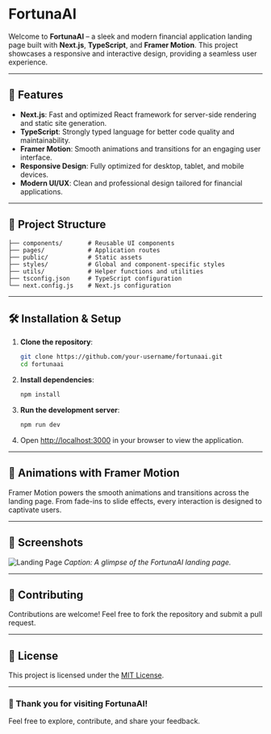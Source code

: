 # FortunaAI

Welcome to **FortunaAI** – a sleek and modern financial application landing page built with **Next.js**, **TypeScript**, and **Framer Motion**. This project showcases a responsive and interactive design, providing a seamless user experience.

---

## 🚀 Features

- **Next.js**: Fast and optimized React framework for server-side rendering and static site generation.
- **TypeScript**: Strongly typed language for better code quality and maintainability.
- **Framer Motion**: Smooth animations and transitions for an engaging user interface.
- **Responsive Design**: Fully optimized for desktop, tablet, and mobile devices.
- **Modern UI/UX**: Clean and professional design tailored for financial applications.

---

## 📂 Project Structure

```plaintext
├── components/       # Reusable UI components
├── pages/            # Application routes
├── public/           # Static assets
├── styles/           # Global and component-specific styles
├── utils/            # Helper functions and utilities
├── tsconfig.json     # TypeScript configuration
└── next.config.js    # Next.js configuration
```

---

## 🛠️ Installation & Setup

1. **Clone the repository**:
    ```bash
    git clone https://github.com/your-username/fortunaai.git
    cd fortunaai
    ```

2. **Install dependencies**:
    ```bash
    npm install
    ```

3. **Run the development server**:
    ```bash
    npm run dev
    ```

4. Open [http://localhost:3000](http://localhost:3000) in your browser to view the application.

---

## 🎨 Animations with Framer Motion

Framer Motion powers the smooth animations and transitions across the landing page. From fade-ins to slide effects, every interaction is designed to captivate users.

---

## 📸 Screenshots

![Landing Page](public/screenshots/landing-page.png)
*Caption: A glimpse of the FortunaAI landing page.*

---

## 🤝 Contributing

Contributions are welcome! Feel free to fork the repository and submit a pull request.

---

## 📄 License

This project is licensed under the [MIT License](LICENSE).

---

### 🌟 Thank you for visiting FortunaAI!
Feel free to explore, contribute, and share your feedback.